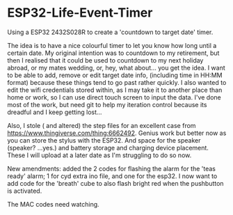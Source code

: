# ESP32-Life-Event-Timer
Using a ESP32 2432S028R to create a 'countdown to target date' timer.

The idea is to have a nice colourful timer to let you know how long until a certain date. My original intention was to countdown to my retirement, but then I realised that it could be used to countdown to my next holiday abroad, or my mates wedding, or, hey, what about... you get the idea.
I want to be able to add, remove or edit target date info, (including time in HH:MM format) because these things tend to go past rather quickly.
I also wanted to edit the wifi credentials stored within, as I may take it to another place than home or work, so I can use direct touch screen to input the data.
I've done most of the work, but need git to help my iteration control because its dreadful and I keep getting lost...

Also, I stole ( and altered) the step files for an excellent case from https://www.thingiverse.com/thing:6662492. 
Genius work but better now as you can store the stylus with the ESP32. And space for the speaker (speaker? ...yes.) and battery storage and charging device placement.
These I will upload at a later date as I'm struggling to do so now.

New amendments: added the 2 codes for flashing the alarm for the 'teas ready' alarm; 1 for cyd extra ino file, and one for the esp32.
I now want to add code for the 'breath' cube to also flash bright red when the pushbutton is activated.

The MAC codes need watching.

